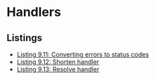 # Handlers

## Listings

- [Listing 9.11: Converting errors to status codes](../../../all-listings/09-structuring-http-servers/11-converting-errors-to-status-codes.md)
- [Listing 9.12: Shorten handler](../../../all-listings/09-structuring-http-servers/12-shorten-handler.md)
- [Listing 9.13: Resolve handler](../../../all-listings/09-structuring-http-servers/13-resolve-handler.md)
